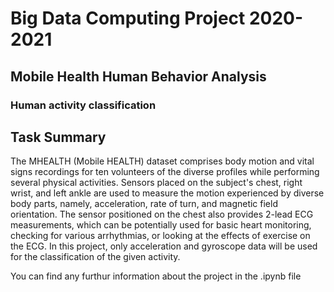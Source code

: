 # Big Data Computing Project 2020-2021
## Mobile Health Human Behavior Analysis
### Human activity classification
## Task Summary
The MHEALTH (Mobile HEALTH) dataset comprises body motion and vital signs recordings for ten volunteers of the diverse profiles while performing several physical activities. Sensors placed on the subject's chest, right wrist, and left ankle are used to measure the motion experienced by diverse body parts, namely, acceleration, rate of turn, and magnetic field orientation. The sensor positioned on the chest also provides 2-lead ECG measurements, which can be potentially used for basic heart monitoring, checking for various arrhythmias, or looking at the effects of exercise on the ECG. In this project, only acceleration and gyroscope data will be used for the classification of the given activity.

You can find any furthur information about the project in the .ipynb file
